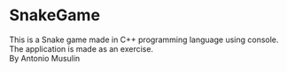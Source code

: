 # SnakeGame

This is a Snake game made in C++ programming language using console.  
The application is made as an exercise.  
By Antonio Musulin  
